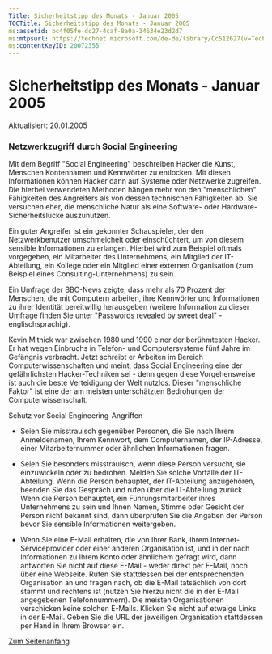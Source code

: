 ```yaml
---
Title: Sicherheitstipp des Monats - Januar 2005
TOCTitle: Sicherheitstipp des Monats - Januar 2005
ms:assetid: bc4f05fe-dc27-4caf-8a0a-34634e23d2d7
ms:mtpsurl: https://technet.microsoft.com/de-de/library/Cc512627(v=TechNet.10)
ms:contentKeyID: 20072355
---
```



# Sicherheitstipp des Monats - Januar 2005

Aktualisiert: 20.01.2005
 


### Netzwerkzugriff durch Social Engineering

Mit dem Begriff "Social Engineering" beschreiben Hacker die Kunst, Menschen Kontennamen und Kennwörter zu entlocken. Mit diesen Informationen können Hacker dann auf Systeme oder Netzwerke zugreifen. Die hierbei verwendeten Methoden hängen mehr von den "menschlichen" Fähigkeiten des Angreifers als von dessen technischen Fähigkeiten ab. Sie versuchen eher, die menschliche Natur als eine Software- oder Hardware-Sicherheitslücke auszunutzen.

Ein guter Angreifer ist ein gekonnter Schauspieler, der den Netzwerkbenutzer umschmeichelt oder einschüchtert, um von diesem sensible Informationen zu erlangen. Hierbei wird zum Beispiel oftmals vorgegeben, ein Mitarbeiter des Unternehmens, ein Mitglied der IT-Abteilung, ein Kollege oder ein Mitglied einer externen Organisation (zum Beispiel eines Consulting-Unternehmens) zu sein.

Ein Umfrage der BBC-News zeigte, dass mehr als 70 Prozent der Menschen, die mit Computern arbeiten, ihre Kennwörter und Informationen zu ihrer Identität bereitwillig herausgeben (weitere Information zu dieser Umfrage finden Sie unter ["Passwords revealed by sweet deal"](http://news.bbc.co.uk/2/hi/technology/3639679.stm) - englischsprachig).

Kevin Mitnick war zwischen 1980 und 1990 einer der berühmtesten Hacker. Er hat wegen Einbruchs in Telefon- und Computersysteme fünf Jahre im Gefängnis verbracht. Jetzt schreibt er Arbeiten im Bereich Computerwissenschaften und meint, dass Social Engineering eine der gefährlichsten Hacker-Techniken sei - denn gegen diese Vorgehensweise ist auch die beste Verteidigung der Welt nutzlos. Dieser "menschliche Faktor" ist eine der am meisten unterschätzten Bedrohungen der Computerwissenschaft.

Schutz vor Social Engineering-Angriffen
* Seien Sie misstrauisch gegenüber Personen, die Sie nach Ihrem Anmeldenamen, Ihrem Kennwort, dem Computernamen, der IP-Adresse, einer Mitarbeiternummer oder ähnlichen Informationen fragen.

* Seien Sie besonders misstrauisch, wenn diese Person versucht, sie einzuwickeln oder zu bedrohen. Melden Sie solche Vorfälle der IT-Abteilung. Wenn die Person behauptet, der IT-Abteilung anzugehören, beenden Sie das Gespräch und rufen über die IT-Abteilung zurück. Wenn die Person behauptet, ein Führungsmitarbeiter ihres Unternehmens zu sein und Ihnen Namen, Stimme oder Gesicht der Person nicht bekannt sind, dann überprüfen Sie die Angaben der Person bevor Sie sensible Informationen weitergeben.

* Wenn Sie eine E-Mail erhalten, die von Ihrer Bank, Ihrem Internet-Serviceprovider oder einer anderen Organisation ist, und in der nach Informationen zu Ihrem Konto oder ähnlichem gefragt wird, dann antworten Sie nicht auf diese E-Mail - weder direkt per E-Mail, noch über eine Webseite. Rufen Sie stattdessen bei der entsprechenden Organisation an und fragen nach, ob die E-Mail tatsächlich von dort stammt und rechtens ist (nutzen Sie hierzu nicht die in der E-Mail angegebenen Telefonnummern). Die meisten Organisationen verschicken keine solchen E-Mails. Klicken Sie nicht auf etwaige Links in der E-Mail. Geben Sie die URL der jeweiligen Organisation stattdessen per Hand in Ihrem Browser ein.

 
[Zum Seitenanfang](#mainsection)




